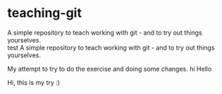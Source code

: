 # teaching-git
A simple repository to teach working with git - and to try out things yourselves.\
test
A simple repository to teach working with git - and to try out things yourselves.


My attempt to try to do the exercise and doing some changes.
hi
Hello

Hi, this is my try :)